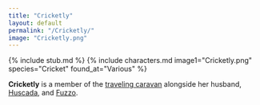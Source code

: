 ```yaml
---
title: "Cricketly"
layout: default
permalink: "/Cricketly/"
image: "Cricketly.png"
---
```

{% include stub.md %}
{% include characters.md image1="Cricketly.png" species="Cricket" found_at="Various" %}

**Cricketly** is a member of the [traveling caravan](/traveling_caravan) alongside her husband, [Huscada](/Huscada), and [Fuzzo](/Fuzzo).